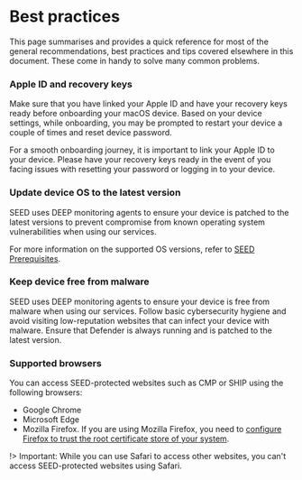 # Best practices
This page summarises and provides a quick reference for most of the general recommendations, best practices and tips covered elsewhere in this document. These come in handy to solve many common problems.

### Apple ID and recovery keys
Make sure that you have linked your Apple ID and have your recovery keys ready before onboarding your macOS device. Based on your device settings, while onboarding, you may be prompted to restart your device a couple of times and reset device password.

For a smooth onboarding journey, it is important to link your Apple ID to your device. Please have your recovery keys ready in the event of you facing issues with resetting your password or logging in to your device.

### Update device OS to the latest version
SEED uses DEEP monitoring agents to ensure your device is patched to the latest versions to prevent compromise from known operating system vulnerabilities when using our services.

For more information on the supported OS versions, refer to [SEED Prerequisites](prerequisites-for-onboarding).

### Keep device free from malware
SEED uses DEEP monitoring agents to ensure your device is free from malware when using our services. Follow basic cybersecurity hygiene and avoid visiting low-reputation websites that can infect your device with malware. Ensure that Defender is always running and is patched to the latest version.

### Supported browsers
You can access SEED-protected websites such as CMP or SHIP using the following browsers:

- Google Chrome
- Microsoft Edge
- Mozilla Firefox. If you are using Mozilla Firefox, you need to [configure Firefox to trust the root certificate store of your system](https://support.mozilla.org/en-US/kb/setting-certificate-authorities-firefox).

!> Important: While you can use Safari to access other websites, you can't access SEED-protected websites using Safari.
